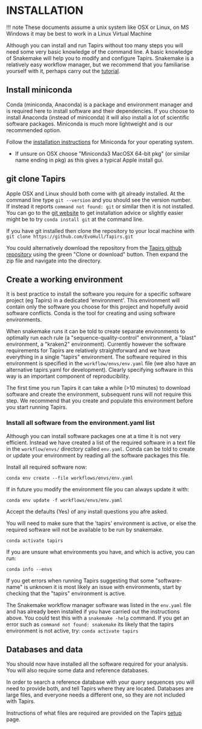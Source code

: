 # INSTALLATION

!!! note
    These documents assume a unix system like OSX or Linux, on MS Windows it may be best to work in a Linux Virtual Machine

Although you can install and run Tapirs without too many steps you will need some very basic knowledge of the command line. A basic knowledge of Snakemake will help you to modify and configure Tapirs. Snakemake is a relatively easy workflow manager, but we recommend that you familiarise yourself with it, perhaps carry out the [tutorial](https://snakemake.readthedocs.io/en/stable/tutorial/tutorial.html).

## Install miniconda

Conda (miniconda, Anaconda) is a package and environment manager and is required here to install software and their dependencies. If you choose to install Anaconda (instead of miniconda) it will also install a lot of scientific software packages. Miniconda is much more lightweight and is our recommended option.

Follow the [installation instructions](https://docs.conda.io/projects/conda/en/latest/user-guide/install/) for Miniconda for your operating system.

- If unsure on OSX choose "Miniconda3 MacOSX 64-bit pkg" (or similar name ending in pkg) as this gives a typical Apple install gui.

## git clone Tapirs

Apple OSX and Linux should both come with git already installed. At the command line type `git --version` and you should see the version number. If instead it reports `command not found: git` or similar then it is not installed. You can go to the [git website](https://git-scm.com/) to get installation advice or slightly easier might be to try `conda install git` at the command line.

If you have git installed then clone the repository to your local machine with `git clone https://github.com/EvoHull/Tapirs.git`

You could alternatively download the repository from the [Tapirs github repository](https://github.com/EvoHull/Tapirs) using the green "Clone or download" button. Then expand the zip file and navigate into the directory.

## Create a working environment

It is best practice to install the software you require for a specific software project (eg Tapirs) in a dedicated 'environment'. This environment will contain only the software you choose for this project and hopefully avoid software conflicts. Conda is the tool for creating and using software environments.

When snakemake runs it can be told to create separate environments to optimally run each rule (a "sequence-quality-control" environment, a "blast" environment, a "kraken2" environment). Currently however the software requirements for Tapirs are relatively straightforward and we have everything in a single "tapirs" environment. The software required in this environment is specified in the `workflow/envs/env.yaml` file (we also have an alternative tapirs.yaml for development). Clearly specifying software in this way is an important component of reproducibility.

The first time you run Tapirs it can take a while (>10 minutes) to download software and create the environment, subsequent runs will not require this step. We recommend that you create and populate this environment before you start running Tapirs.

### Install all software from the environment.yaml list

Although you can install software packages one at a time it is not very efficient. Instead we have created a list of the required software in a text file in the `workflow/envs/` directory called `env.yaml`. Conda can be told to create or update your environment by reading all the software packages this file.

Install all required software now:

`conda env create --file workflows/envs/env.yaml`

If in future you modify the environment file you can always update it with:

`conda env update -f workflows/envs/env.yaml`

Accept the defaults (Yes) of any install questions you afre asked.

You will need to make sure that the 'tapirs' environment is active, or else the required software will not be available to be run by snakemake.

`conda activate tapirs`

If you are unsure what environments you have, and which is active, you can run:

`conda info --envs`

If you get errors when running Tapirs suggesting that some "software-name" is unknown it is most likely an issue with environments, start by checking that the "tapirs" environment is active.

The Snakemake workflow manager software was listed in the `env.yaml` file and has already been installed if you have carried out the instructions above. You could test this with a `snakemake -help` command. If you get an error such as `command not found: snakemake` its likely that the tapirs environment is not active, try: `conda activate tapirs`

## Databases and data

You should now have installed all the software required for your analysis. You will also require some data and reference databases.

In order to search a reference database with your query sequences you will need to provide both, and tell Tapirs where they are located. Databases are large files, and everyone needs a different one, so they are not included with Tapirs.

Instructions of what files are required are provided on the Tapirs [setup](setup.md) page.
